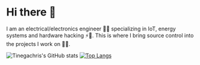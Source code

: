 # Hi there 👋

I am an electrical/electronics engineer 👨‍🎓 specializing in IoT, energy systems and hardware hacking ⚡🔌. This is where I bring source control into the projects I work on 👨‍🔬.

![Tinegachris's GitHub stats](https://github-readme-stats.vercel.app/api?username=tinegachris&show_icons=true&theme=default) [![Top Langs](https://github-readme-stats.vercel.app/api/top-langs/?username=tinegachris&layout=compact&hide=jupyter%20notebook)](https://github.com/tinegachris/tinegachris)

<!--
- 🔭 I’m currently working with embedded Linux systems to monitor and stabilize renewable energy projects across Africa.

- 🌱 I’m currently learning 

- 👯 I’m hoping to collaborate on any projects within my scope.

- ⚡ Fun fact: I would want to be featured on the [Moore's Lobby Podcast](https://www.allaboutcircuits.com/podcast/) someday.

### Objective 🥅

- To delve into electronic hardware design and IoT security.

### Interests ✨

- Hardware hacking, IoT, Quantum computing, Embedded systems design
 

**tinegachris/tinegachris** is a ✨ _special_ ✨ repository because its `README.md` (this file) appears on your GitHub profile.

Here are some ideas to get you started:

- 🔭 I’m currently working on ...
- 🌱 I’m currently learning ...
- 👯 I’m looking to collaborate on ...
- 🤔 I’m looking for help with ...
- 💬 Ask me about 
- 📫 How to reach me: the email is on my profile
- 😄 Pronouns: he/him
- ⚡ Fun fact: I can cram🧠 🔟 digits with a 2️⃣ seconds ⏲ glance 👀!
-->
